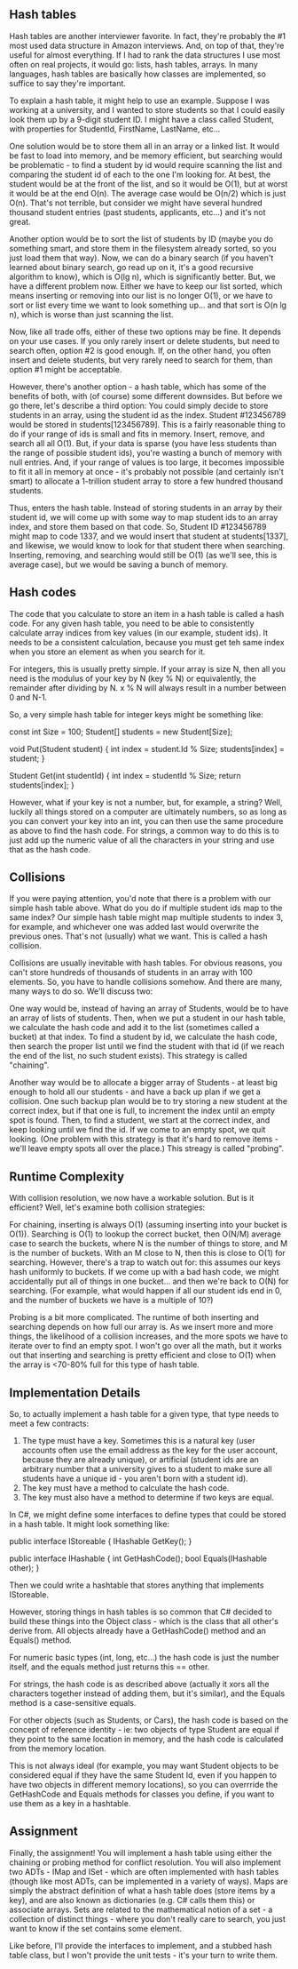 Hash tables
----------

Hash tables are another interviewer favorite.  In fact, they're probably the #1 most used data structure in
Amazon interviews.  And, on top of that, they're useful for almost everything.  If I had to rank the data
structures I use most often on real projects, it would go: lists, hash tables, arrays.  In many languages,
hash tables are basically how classes are implemented, so suffice to say they're important.

To explain a hash table, it might help to use an example.  Suppose I was working at a university, and I wanted to
store students so that I could easily look them up by a 9-digit student ID.  I might have a class called Student, with
properties for StudentId, FirstName, LastName, etc...

One solution would be to store them all in an array or a linked list.  It would be fast to load into memory, and be
memory efficient, but searching would be problematic - to find a student by id would require scanning the list and
comparing the student id of each to the one I'm looking for.  At best, the student would be at the front of the list,
and so it would be O(1), but at worst it would be at the end O(n).  The average case would be O(n/2) which is just
O(n).  That's not terrible, but consider we might have several hundred thousand student entries (past students,
applicants, etc...) and it's not great.

Another option would be to sort the list of students by ID (maybe you do something smart, and store them in the
filesystem already sorted, so you just load them that way).  Now, we can do a binary search (if you haven't
learned about binary search, go read up on it, it's a good recursive algorithm to know), which is O(lg n), which
is significantly better.  But, we have a different problem now.  Either we have to keep our list sorted, which means
inserting or removing into our list is no longer O(1), or we have to sort or list every time we want to look something
up... and that sort is O(n lg n), which is worse than just scanning the list.

Now, like all trade offs, either of these two options may be fine.  It depends on your use cases.  If you only rarely
insert or delete students, but need to search often, option #2 is good enough.  If, on the other hand, you often insert
and delete students, but very rarely need to search for them, than option #1 might be acceptable.

However, there's another option - a hash table, which has some of the benefits of both, with (of course) some different
downsides.  But before we go there, let's describe a third option:  You could simply decide to store students in an
array, using the student id as the index.  Student #123456789 would be stored in students[123456789].  This is a fairly
reasonable thing to do if your range of ids is small and fits in memory.  Insert, remove, and search all all O(1).  But,
if your data is sparse (you have less students than the range of possible student ids), you're wasting a bunch of
memory with null entries.  And, if your range of values is too large, it becomes impossible to fit it all in memory
at once - it's probably not possible (and certainly isn't smart) to allocate a 1-trillion student array to store a few
hundred thousand students.

Thus, enters the hash table.  Instead of storing students in an array by their student id, we will come up with some way
to map student ids to an array index, and store them based on that code.  So, Student ID #123456789 might map to code
1337, and we would insert that student at students[1337], and likewise, we would know to look for that student there
when searching.  Inserting, removing, and searching would still be O(1) (as we'll see, this is average case), but we
would be saving a bunch of memory.

Hash codes
----------
The code that you calculate to store an item in a hash table is called a hash code.  For any given hash table, you
need to be able to consistently calculate array indices from key values (in our example, student ids).  It needs to
be a consistent calculation, because you must get teh same index when you store an element as when you search for it.

For integers, this is usually pretty simple.  If your array is size N, then all you need is the modulus of your key by
N (key % N) or equivalently, the remainder after dividing by N.  x % N will always result in a number between 0 and N-1.

So, a very simple hash table for integer keys might be something like:

  const int Size = 100;
  Student[] students = new Student[Size];
  
  void Put(Student student) {
    int index = student.Id % Size;
    students[index] = student;
  }
  
  Student Get(int studentId) {
    int index = studentId % Size;
    return students[index];
  }
  
However, what if your key is not a number, but, for example, a string?  Well, luckily all things stored on a computer
are ultimately numbers, so as long as you can convert your key into an int, you can then use the same procedure as
above to find the hash code.  For strings, a common way to do this is to just add up the numeric value of all the
characters in your string and use that as the hash code.

Collisions
----------
If you were paying attention, you'd note that there is a problem with our simple hash table above.  What do you do
if multiple student ids map to the same index?  Our simple hash table might map multiple students to index 3, for
example, and whichever one was added last would overwrite the previous ones.  That's not (usually) what we want.  This
is called a hash collision.

Collisions are usually inevitable with hash tables.  For obvious reasons, you can't store hundreds of thousands of
students in an array with 100 elements.  So, you have to handle collisions somehow.  And there are many, many ways to
do so.  We'll discuss two:

One way would be, instead of having an array of Students, would be to have an array of lists of students.  Then, when
we put a student in our hash table, we calculate the hash code and add it to the list (sometimes called a bucket) at
that index.  To find a student by id, we calculate the hash code, then search the proper list until we find the student
with that id (if we reach the end of the list, no such student exists).  This strategy is called "chaining".

Another way would be to allocate a bigger array of Students - at least big enough to hold all our students - and have a
back up plan if we get a collision.  One such backup plan would be to try storing a new student at the correct index,
but if that one is full, to increment the index until an empty spot is found.  Then, to find a student, we start at
the correct index, and keep looking until we find the id.  If we come to an empty spot, we quit looking.  (One problem
with this strategy is that it's hard to remove items - we'll leave empty spots all over the place.)  This streagy is
called "probing".

Runtime Complexity
------------------
With collision resolution, we now have a workable solution.  But is it efficient?  Well, let's examine both collision
strategies:

For chaining, inserting is always O(1) (assuming inserting into your bucket is O(1)).  Searching is O(1) to lookup
the correct bucket, then O(N/M) average case to search the buckets, where N is the number of things to store, and M
is the number of buckets.  With an M close to N, then this is close to O(1) for searching.  However, there's a trap
to watch out for: this assumes our keys hash uniformly to buckets. If we come up with a bad hash code, we might
accidentally put all of things in one bucket... and then we're back to O(N) for searching.  (For example, what would
happen if all our student ids end in 0, and the number of buckets we have is a multiple of 10?)

Probing is a bit more complicated.  The runtime of both inserting and searching depends on how full our array is.  As
we insert more and more things, the likelihood of a collision increases, and the more spots we have to iterate over
to find an empty spot.  I won't go over all the math, but it works out that inserting and searching is pretty efficient
and close to O(1) when the array is <70-80% full for this type of hash table.

Implementation Details
----------------------
So, to actually implement a hash table for a given type, that type needs to meet a few contracts:

1. The type must have a key.  Sometimes this is a natural key (user accounts often use the email address as the key
for the user account, because they are already unique), or artificial (student ids are an arbitrary number that
a university gives to a student to make sure all students have a unique id - you aren't born with a student id).
2. The key must have a method to calculate the hash code.
3. The key must also have a method to determine if two keys are equal.

In C#, we might define some interfaces to define types that could be stored in a hash table.  It might look something
like:

  public interface IStoreable {
    IHashable GetKey();
  }
  
  public interface IHashable {
    int GetHashCode();
    bool Equals(IHashable other);
  }
  
Then we could write a hashtable that stores anything that implements IStoreable.

However, storing things in hash tables is so common that C# decided to build these things into the Object class - which
is the class that all other's derive from.  All objects already have a GetHashCode() method and an Equals() method.

For numeric basic types (int, long, etc...) the hash code is just the number itself, and the equals method just returns
this == other.

For strings, the hash code is as described above (actually it xors all the characters together instead of adding them,
but it's similar), and the Equals method is a case-sensitive equals.

For other objects (such as Students, or Cars), the hash code is based on the concept of reference identity - ie: two
objects of type Student are equal if they point to the same location in memory, and the hash code is calculated from
the memory location.

This is not always ideal (for example, you may want Student objects to be considered equal if they have the same
Student Id, even if you happen to have two objects in different memory locations), so you can overrride the GetHashCode
and Equals methods for classes you define, if you want to use them as a key in a hashtable.

Assignment
----------
Finally, the assignment! You will implement a hash table using either the chaining or probing method for conflict
resolution.  You will also implement two ADTs - IMap and ISet - which are often implemented with hash tables (though
like most ADTs, can be implemented in a variety of ways).  Maps are simply the abstract definition of what a hash
table does (store items by a key), and are also known as dictionaries (e.g. C# calls them this) or associate arrays.
Sets are related to the mathematical notion of a set - a collection of distinct things - where you don't really 
care to search, you just want to know if the set contains some element.

Like before, I'll provide the interfaces to implement, and a stubbed hash table class, but I won't provide the unit
tests - it's your turn to write them.
